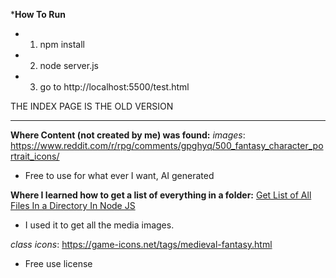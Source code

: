 
***How To Run**
- 1. npm install
- 2. node server.js
- 3. go to http://localhost:5500/test.html

THE INDEX PAGE IS THE OLD VERSION

____

**Where Content (not created by me) was found:**
*images*: https://www.reddit.com/r/rpg/comments/gpghyq/500_fantasy_character_portrait_icons/
- Free to use for what ever I want, AI generated

**Where I learned how to get a list of everything in a folder:**
[Get List of All Files In a Directory In Node JS](https://medium.com/stackfame/get-list-of-all-files-in-a-directory-in-node-js-befd31677ec5#:~:text=js%20fs%20core%20module%20to,all%20files%20in%20the%20directory.)
- I used it to get all the media images.

*class icons*: https://game-icons.net/tags/medieval-fantasy.html
- Free use license



